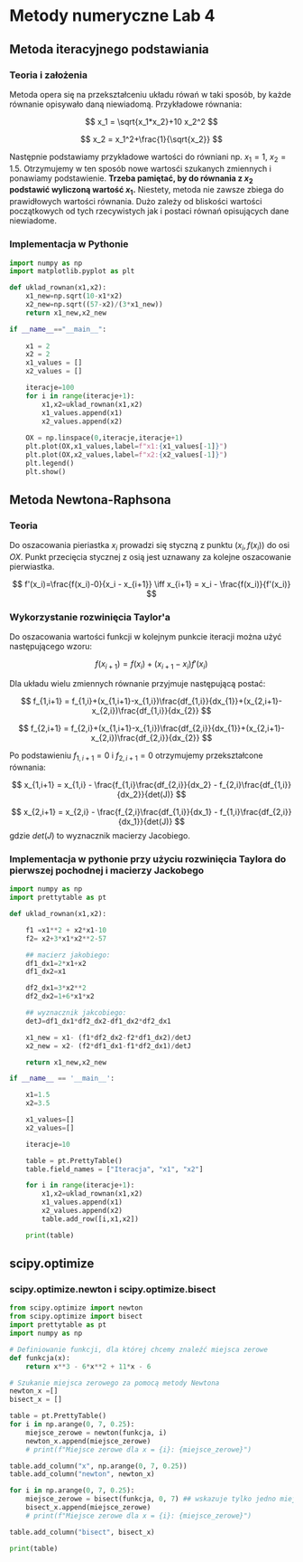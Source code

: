 # Metody numeryczne Lab 4

## Metoda iteracyjnego podstawiania
### Teoria i założenia

Metoda opera się na przekształceniu układu rówań w taki sposób, by każde równanie opisywało daną niewiadomą. Przykładowe równania:

$$
x_1 = \sqrt{x_1*x_2}+10 x_2^2
$$

$$
x_2 = x_1^2+\frac{1}{\sqrt{x_2}}
$$

Następnie podstawiamy przykładowe wartości do równiani np. $x_1=1$, $x_2=1.5$. Otrzymujemy w ten sposób nowe wartosći szukanych zmiennych i ponawiamy podstawienie.
**Trzeba pamiętać, by do równania z $x_2$ podstawić wyliczoną wartość $x_1$.**
Niestety, metoda nie zawsze zbiega do prawidłowych wartości równania. Dużo zależy od bliskości wartości początkowych od tych rzecywistych jak i postaci równań opisujących dane niewiadome.

### Implementacja w Pythonie

```python
import numpy as np
import matplotlib.pyplot as plt

def uklad_rownan(x1,x2):
    x1_new=np.sqrt(10-x1*x2)
    x2_new=np.sqrt((57-x2)/(3*x1_new))
    return x1_new,x2_new

if __name__=="__main__":
    
    x1 = 2
    x2 = 2
    x1_values = []
    x2_values = []

    iteracje=100
    for i in range(iteracje+1):
        x1,x2=uklad_rownan(x1,x2)
        x1_values.append(x1)
        x2_values.append(x2)
    
    OX = np.linspace(0,iteracje,iteracje+1)
    plt.plot(OX,x1_values,label=f"x1:{x1_values[-1]}")
    plt.plot(OX,x2_values,label=f"x2:{x2_values[-1]}")
    plt.legend()
    plt.show()
```

## Metoda Newtona-Raphsona

### Teoria

Do oszacowania pieriastka $x_i$ prowadzi się styczną z punktu $(x_i,f(x_i))$ do osi $OX$. Punkt przecięcia stycznej z osią jest uznawany za kolejne oszacowanie pierwiastka.

$$
f'(x_i)=\frac{f(x_i)-0}{x_i - x_{i+1}} \iff x_{i+1} = x_i - \frac{f(x_i)}{f'(x_i)}
$$

### Wykorzystanie rozwinięcia Taylor'a

Do oszacowania wartości funkcji w kolejnym punkcie iteracji można użyć następującego wzoru:

$$
f(x_{i+1})=f(x_i)+(x_{i+1}-x_{i})f'(x_i)
$$

Dla układu wielu zmiennych równanie przyjmuje następującą postać:

$$
f_{1,i+1} = f_{1,i}+(x_{1,i+1}-x_{1,i})\frac{df_{1,i}}{dx_{1}}+(x_{2,i+1}-x_{2,i})\frac{df_{1,i}}{dx_{2}}
$$

$$
f_{2,i+1} = f_{2,i}+(x_{1,i+1}-x_{1,i})\frac{df_{2,i}}{dx_{1}}+(x_{2,i+1}-x_{2,i})\frac{df_{2,i}}{dx_{2}}
$$

Po podstawieniu $f_{1,i+1}=0$ i $f_{2,i+1}=0$ otrzymujemy przekształcone równania:

$$
x_{1,i+1} = x_{1,i} - \frac{f_{1,i}\frac{df_{2,i}}{dx_2} - f_{2,i}\frac{df_{1,i}}{dx_2}}{det(J)}
$$

$$
x_{2,i+1} = x_{2,i} - \frac{f_{2,i}\frac{df_{1,i}}{dx_1} - f_{1,i}\frac{df_{2,i}}{dx_1}}{det(J)}
$$
gdzie $det(J)$ to wyznacznik macierzy Jacobiego.

### Implementacja w pythonie przy użyciu rozwinięcia Taylora do pierwszej pochodnej i macierzy Jackobego

```python
import numpy as np
import prettytable as pt

def uklad_rownan(x1,x2):

    f1 =x1**2 + x2*x1-10
    f2= x2+3*x1*x2**2-57

    ## macierz jakobiego:
    df1_dx1=2*x1+x2
    df1_dx2=x1

    df2_dx1=3*x2**2
    df2_dx2=1+6*x1*x2

    ## wyznacznik jakcobiego:
    detJ=df1_dx1*df2_dx2-df1_dx2*df2_dx1

    x1_new = x1- (f1*df2_dx2-f2*df1_dx2)/detJ
    x2_new = x2- (f2*df1_dx1-f1*df2_dx1)/detJ

    return x1_new,x2_new

if __name__ == '__main__':

    x1=1.5
    x2=3.5

    x1_values=[]
    x2_values=[]

    iteracje=10

    table = pt.PrettyTable()
    table.field_names = ["Iteracja", "x1", "x2"]

    for i in range(iteracje+1):
        x1,x2=uklad_rownan(x1,x2)
        x1_values.append(x1)
        x2_values.append(x2)  
        table.add_row([i,x1,x2])

    print(table) 
```
## scipy.optimize

### scipy.optimize.newton i scipy.optimize.bisect

```python
from scipy.optimize import newton
from scipy.optimize import bisect
import prettytable as pt
import numpy as np

# Definiowanie funkcji, dla której chcemy znaleźć miejsca zerowe
def funkcja(x):
    return x**3 - 6*x**2 + 11*x - 6

# Szukanie miejsca zerowego za pomocą metody Newtona
newton_x =[]
bisect_x = []

table = pt.PrettyTable()
for i in np.arange(0, 7, 0.25):
    miejsce_zerowe = newton(funkcja, i)
    newton_x.append(miejsce_zerowe)
    # print(f"Miejsce zerowe dla x = {i}: {miejsce_zerowe}")

table.add_column("x", np.arange(0, 7, 0.25))
table.add_column("newton", newton_x)

for i in np.arange(0, 7, 0.25):
    miejsce_zerowe = bisect(funkcja, 0, 7) ## wskazuje tylko jedno miejsce zerowe
    bisect_x.append(miejsce_zerowe)
    # print(f"Miejsce zerowe dla x = {i}: {miejsce_zerowe}")

table.add_column("bisect", bisect_x)

print(table)
```